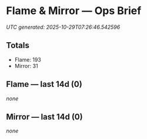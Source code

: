 # Flame & Mirror — Ops Brief
_UTC generated: 2025-10-29T07:26:46.542596_

## Totals
- Flame:  193
- Mirror: 31

## Flame — last 14d (0)
_none_

## Mirror — last 14d (0)
_none_